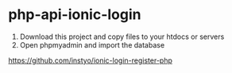 # php-api-ionic-login

1. Download this project and copy files to your htdocs or servers
2. Open phpmyadmin and import the database

https://github.com/instyo/ionic-login-register-php

